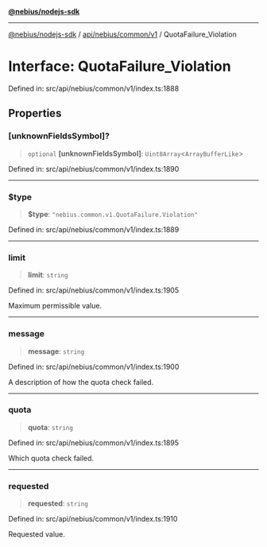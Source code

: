 [**@nebius/nodejs-sdk**](../../../../../README.md)

***

[@nebius/nodejs-sdk](../../../../../README.md) / [api/nebius/common/v1](../README.md) / QuotaFailure\_Violation

# Interface: QuotaFailure\_Violation

Defined in: src/api/nebius/common/v1/index.ts:1888

## Properties

### \[unknownFieldsSymbol\]?

> `optional` **\[unknownFieldsSymbol\]**: `Uint8Array`\<`ArrayBufferLike`\>

Defined in: src/api/nebius/common/v1/index.ts:1890

***

### $type

> **$type**: `"nebius.common.v1.QuotaFailure.Violation"`

Defined in: src/api/nebius/common/v1/index.ts:1889

***

### limit

> **limit**: `string`

Defined in: src/api/nebius/common/v1/index.ts:1905

Maximum permissible value.

***

### message

> **message**: `string`

Defined in: src/api/nebius/common/v1/index.ts:1900

A description of how the quota check failed.

***

### quota

> **quota**: `string`

Defined in: src/api/nebius/common/v1/index.ts:1895

Which quota check failed.

***

### requested

> **requested**: `string`

Defined in: src/api/nebius/common/v1/index.ts:1910

Requested value.
